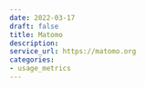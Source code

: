 ```yaml
---
date: 2022-03-17
draft: false
title: Matomo
description:
service_url: https://matomo.org
categories:
- usage_metrics
---
```




